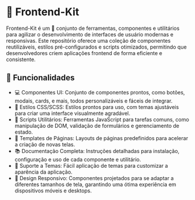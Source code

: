 # 🎨 Frontend-Kit

Frontend-Kit é um 🔧 conjunto de ferramentas, componentes e utilitários para agilizar o desenvolvimento de interfaces de usuário modernas e responsivas. Este repositório oferece uma coleção de componentes reutilizáveis, estilos pré-configurados e scripts otimizados, permitindo que desenvolvedores criem aplicações frontend de forma eficiente e consistente.

## 🚀 Funcionalidades

- 💻 Componentes UI: Conjunto de componentes prontos, como botões, modais, cards, e mais, todos personalizáveis e fáceis de integrar.
- 🎨 Estilos CSS/SCSS: Estilos prontos para uso, com temas ajustáveis para criar uma interface visualmente agradável.
- 🔧 Scripts Utilitários: Ferramentas JavaScript para tarefas comuns, como manipulação de DOM, validação de formulários e gerenciamento de estado.
- 📄 Templates de Páginas: Layouts de páginas predefinidos para acelerar a criação de novas telas.
- 📚 Documentação Completa: Instruções detalhadas para instalação, configuração e uso de cada componente e utilitário.
- 🎨 Suporte a Temas: Fácil aplicação de temas para customizar a aparência da aplicação.
- 📱 Design Responsivo: Componentes projetados para se adaptar a diferentes tamanhos de tela, garantindo uma ótima experiência em dispositivos móveis e desktops.
